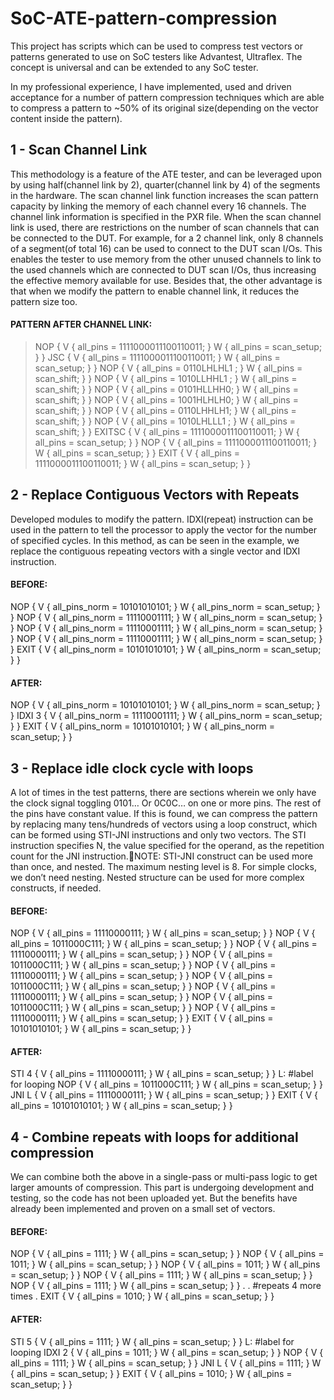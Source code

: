# SoC-ATE-pattern-compression
This project has scripts which can be used to compress test vectors or patterns generated to use on SoC testers like Advantest, Ultraflex. The concept is universal and can be extended to any SoC tester.

In my professional experience, I have implemented, used and driven acceptance for a number of pattern compression techniques which are able to compress a pattern to ~50% of its original size(depending on the vector content inside the pattern).

##  1 - Scan Channel Link
This methodology is a feature of the ATE tester, and can be leveraged upon by using half(channel link by 2), quarter(channel link by 4) of the segments in the hardware.
The scan channel link function increases the scan pattern capacity by linking the memory of each channel every 16 channels. The channel link information is specified in the PXR file.
When the scan channel link is used, there are restrictions on the number of scan channels that can be connected to the DUT. For example, for a 2 channel link, only 8 channels of a segment(of total 16) can be used to connect to the DUT scan I/Os. 
This enables the tester to use memory from the other unused channels to link to the used channels which are connected to DUT scan I/Os, thus increasing the effective memory available for use. 
Besides that, the other advantage is that when we modify the pattern to enable channel link, it reduces the pattern size too. 

#### PATTERN AFTER CHANNEL LINK:
> NOP         { V { all_pins = 1111000011100110011; } W { all_pins = scan_setup; } }
JSC           { V { all_pins = 1111000011100110011; } W { all_pins = scan_setup; } }
NOP         { V { all_pins = 0110LHLHL1 ; } W { all_pins = scan_shift; } }
NOP         { V { all_pins = 1010LLHHL1 ; } W { all_pins = scan_shift; } }
NOP         { V { all_pins = 0101HLLHH0; } W { all_pins = scan_shift; } }
NOP         { V { all_pins = 1001HLHLH0; } W { all_pins = scan_shift; } }
NOP         { V { all_pins = 0110LHHLH1; } W { all_pins = scan_shift; } }
NOP         { V { all_pins = 1010LHLLL1 ; } W { all_pins = scan_shift; } }
EXITSC     { V { all_pins = 1111000011100110011; } W { all_pins = scan_setup; } }
NOP         { V { all_pins = 1111000011100110011; } W { all_pins = scan_setup; } }
EXIT         { V { all_pins = 1111000011100110011; } W { all_pins = scan_setup; } }

## 2 - Replace Contiguous Vectors with Repeats
Developed modules to modify the pattern.
IDXI(repeat) instruction can be used in the pattern to tell the processor to apply the vector for the number of specified cycles. 
In this method, as can be seen in the example, we replace the contiguous repeating vectors with a single vector and IDXI instruction. 

#### BEFORE: 
NOP     { V { all_pins_norm = 10101010101; } W { all_pins_norm = scan_setup; } }
NOP     { V { all_pins_norm = 11110001111; } W { all_pins_norm = scan_setup; } }
NOP     { V { all_pins_norm = 11110001111; } W { all_pins_norm = scan_setup; } }
NOP     { V { all_pins_norm = 11110001111; } W { all_pins_norm = scan_setup; } }
EXIT     { V { all_pins_norm = 10101010101; } W { all_pins_norm = scan_setup; } }

#### AFTER:
NOP     { V { all_pins_norm = 10101010101; } W { all_pins_norm = scan_setup; } }
IDXI 3  { V { all_pins_norm = 11110001111; } W { all_pins_norm = scan_setup; } }
EXIT     { V { all_pins_norm = 10101010101; } W { all_pins_norm = scan_setup; } }


## 3 - Replace idle clock cycle with loops
A lot of times in the test patterns, there are sections wherein we only have the clock signal toggling 0101…  Or 0C0C… on one or more pins. The rest of the pins have constant value. 
If this is found, we can compress the pattern by replacing many tens/hundreds of vectors using a loop construct, which can be formed using STI-JNI instructions and only two vectors. 
The STI instruction specifies N, the value specified for the operand, as the repetition count for the JNI instruction.NOTE: STI-JNI construct can be used more than once, and nested. The maximum nesting level is 8. For simple clocks, we don’t need nesting. Nested structure can be used for more complex constructs, if needed.

#### BEFORE: 
NOP     { V { all_pins = 11110000111; } W { all_pins = scan_setup; } }
NOP     { V { all_pins = 1011000C111; } W { all_pins = scan_setup; } }
NOP     { V { all_pins = 11110000111; } W { all_pins = scan_setup; } }
NOP     { V { all_pins = 1011000C111; } W { all_pins = scan_setup; } }
NOP     { V { all_pins = 11110000111; } W { all_pins = scan_setup; } }
NOP     { V { all_pins = 1011000C111; } W { all_pins = scan_setup; } }
NOP     { V { all_pins = 11110000111; } W { all_pins = scan_setup; } }
NOP     { V { all_pins = 1011000C111; } W { all_pins = scan_setup; } }
NOP     { V { all_pins = 11110000111; } W { all_pins = scan_setup; } }
EXIT     { V { all_pins = 10101010101; } W { all_pins = scan_setup; } }

#### AFTER: 
STI 4    { V { all_pins = 11110000111; } W { all_pins = scan_setup; } }
L:  #label for looping
NOP     { V { all_pins = 1011000C111; } W { all_pins = scan_setup; } }
JNI  L    { V { all_pins = 11110000111; } W { all_pins = scan_setup; } }
EXIT     { V { all_pins = 10101010101; } W { all_pins = scan_setup; } }

## 4 - Combine repeats with loops for additional compression
We can combine both the above in a single-pass or multi-pass logic to get larger amounts of compression. This part is undergoing development and testing, so the code has not been uploaded yet. But the benefits have already been implemented and proven on a small set of vectors. 

#### BEFORE:
NOP    { V { all_pins = 1111; } W { all_pins = scan_setup; } }
NOP    { V { all_pins = 1011; } W { all_pins = scan_setup; } }
NOP    { V { all_pins = 1011; } W { all_pins = scan_setup; } }
NOP    { V { all_pins = 1111; } W { all_pins = scan_setup; } }
NOP    { V { all_pins = 1111; } W { all_pins = scan_setup; } }
.
. #repeats 4 more times
.
EXIT     { V { all_pins = 1010; } W { all_pins = scan_setup; } }

#### AFTER:
STI 5    { V { all_pins = 1111; } W { all_pins = scan_setup; } }
L:  #label for looping
IDXI 2  { V { all_pins = 1011; } W { all_pins = scan_setup; } }
NOP     { V { all_pins = 1111; } W { all_pins = scan_setup; } }
JNI L     { V { all_pins = 1111; } W { all_pins = scan_setup; } }
EXIT     { V { all_pins = 1010; } W { all_pins = scan_setup; } }
